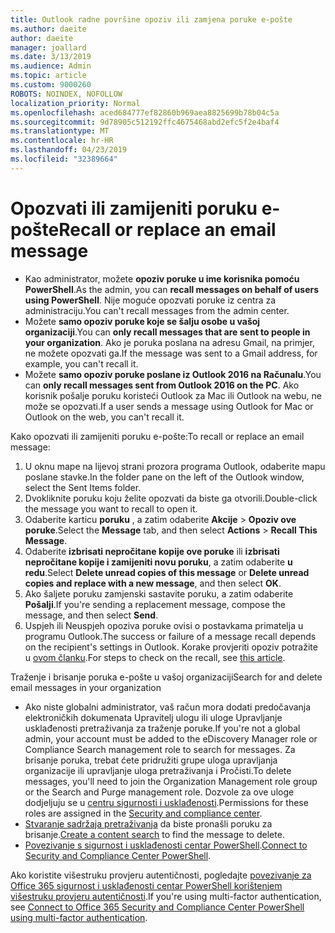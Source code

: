 ```yaml
---
title: Outlook radne površine opoziv ili zamjena poruke e-pošte
ms.author: daeite
author: daeite
manager: joallard
ms.date: 3/13/2019
ms.audience: Admin
ms.topic: article
ms.custom: 9000260
ROBOTS: NOINDEX, NOFOLLOW
localization_priority: Normal
ms.openlocfilehash: aced684777ef82860b969aea8825699b78b04c5a
ms.sourcegitcommit: 9d78905c512192ffc4675468abd2efc5f2e4baf4
ms.translationtype: MT
ms.contentlocale: hr-HR
ms.lasthandoff: 04/23/2019
ms.locfileid: "32389664"
---
```

# <a name="recall-or-replace-an-email-message"></a><span data-ttu-id="d60a9-102">Opozvati ili zamijeniti poruku e-pošte</span><span class="sxs-lookup"><span data-stu-id="d60a9-102">Recall or replace an email message</span></span>

- <span data-ttu-id="d60a9-103">Kao administrator, možete **opoziv poruke u ime korisnika pomoću PowerShell**.</span><span class="sxs-lookup"><span data-stu-id="d60a9-103">As the admin, you can **recall messages on behalf of users using PowerShell**.</span></span> <span data-ttu-id="d60a9-104">Nije moguće opozvati poruke iz centra za administraciju.</span><span class="sxs-lookup"><span data-stu-id="d60a9-104">You can't recall messages from the admin center.</span></span>
- <span data-ttu-id="d60a9-105">Možete **samo opoziv poruke koje se šalju osobe u vašoj organizaciji**.</span><span class="sxs-lookup"><span data-stu-id="d60a9-105">You can **only recall messages that are sent to people in your organization**.</span></span> <span data-ttu-id="d60a9-106">Ako je poruka poslana na adresu Gmail, na primjer, ne možete opozvati ga.</span><span class="sxs-lookup"><span data-stu-id="d60a9-106">If the message was sent to a Gmail address, for example, you can't recall it.</span></span>
- <span data-ttu-id="d60a9-107">Možete **samo opoziv poruke poslane iz Outlook 2016 na Računalu**.</span><span class="sxs-lookup"><span data-stu-id="d60a9-107">You can **only recall messages sent from Outlook 2016 on the PC**.</span></span> <span data-ttu-id="d60a9-108">Ako korisnik pošalje poruku koristeći Outlook za Mac ili Outlook na webu, ne može se opozvati.</span><span class="sxs-lookup"><span data-stu-id="d60a9-108">If a user sends a message using Outlook for Mac or Outlook on the web, you can't recall it.</span></span>

<span data-ttu-id="d60a9-109">Kako opozvati ili zamijeniti poruku e-pošte:</span><span class="sxs-lookup"><span data-stu-id="d60a9-109">To recall or replace an email message:</span></span>

1. <span data-ttu-id="d60a9-110">U oknu mape na lijevoj strani prozora programa Outlook, odaberite mapu poslane stavke.</span><span class="sxs-lookup"><span data-stu-id="d60a9-110">In the folder pane on the left of the Outlook window, select the Sent Items folder.</span></span>
1. <span data-ttu-id="d60a9-111">Dvokliknite poruku koju želite opozvati da biste ga otvorili.</span><span class="sxs-lookup"><span data-stu-id="d60a9-111">Double-click the message you want to recall to open it.</span></span>
1. <span data-ttu-id="d60a9-112">Odaberite karticu **poruku** , a zatim odaberite **Akcije** > **Opoziv ove poruke**.</span><span class="sxs-lookup"><span data-stu-id="d60a9-112">Select the **Message** tab, and then select **Actions** > **Recall This Message**.</span></span>
1. <span data-ttu-id="d60a9-113">Odaberite **izbrisati nepročitane kopije ove poruke** ili **izbrisati nepročitane kopije i zamijeniti novu poruku**, a zatim odaberite **u redu**.</span><span class="sxs-lookup"><span data-stu-id="d60a9-113">Select **Delete unread copies of this message** or **Delete unread copies and replace with a new message**, and then select **OK**.</span></span>
1. <span data-ttu-id="d60a9-114">Ako šaljete poruku zamjenski sastavite poruku, a zatim odaberite **Pošalji**.</span><span class="sxs-lookup"><span data-stu-id="d60a9-114">If you're sending a replacement message, compose the message, and then select **Send**.</span></span>
1. <span data-ttu-id="d60a9-115">Uspjeh ili Neuspjeh opoziva poruke ovisi o postavkama primatelja u programu Outlook.</span><span class="sxs-lookup"><span data-stu-id="d60a9-115">The success or failure of a message recall depends on the recipient's settings in Outlook.</span></span> <span data-ttu-id="d60a9-116">Korake provjeriti opoziv potražite u [ovom članku](https://support.office.com/article/35027f88-d655-4554-b4f8-6c0729a723a0).</span><span class="sxs-lookup"><span data-stu-id="d60a9-116">For steps to check on the recall, see [this article](https://support.office.com/article/35027f88-d655-4554-b4f8-6c0729a723a0).</span></span>

<span data-ttu-id="d60a9-117">Traženje i brisanje poruka e-pošte u vašoj organizaciji</span><span class="sxs-lookup"><span data-stu-id="d60a9-117">Search for and delete email messages in your organization</span></span>

- <span data-ttu-id="d60a9-118">Ako niste globalni administrator, vaš račun mora dodati predočavanja elektroničkih dokumenata Upravitelj ulogu ili uloge Upravljanje usklađenosti pretraživanja za traženje poruke.</span><span class="sxs-lookup"><span data-stu-id="d60a9-118">If you're not a global admin, your account must be added to the eDiscovery Manager role or Compliance Search management role to search for messages.</span></span> <span data-ttu-id="d60a9-119">Za brisanje poruka, trebat ćete pridružiti grupe uloga upravljanja organizacije ili upravljanje uloga pretraživanja i Pročisti.</span><span class="sxs-lookup"><span data-stu-id="d60a9-119">To delete messages, you'll need to join the Organization Management role group or the Search and Purge management role.</span></span> <span data-ttu-id="d60a9-120">Dozvole za ove uloge dodjeljuju se u [centru sigurnosti i usklađenosti](https://go.microsoft.com/fwlink/?linkid=2083731).</span><span class="sxs-lookup"><span data-stu-id="d60a9-120">Permissions for these roles are assigned in the [Security and compliance center](https://go.microsoft.com/fwlink/?linkid=2083731).</span></span>
- <span data-ttu-id="d60a9-121">[Stvaranje sadržaja pretraživanja](https://docs.microsoft.com/office365/securitycompliance/content-search) da biste pronašli poruku za brisanje.</span><span class="sxs-lookup"><span data-stu-id="d60a9-121">[Create a content search](https://docs.microsoft.com/office365/securitycompliance/content-search) to find the message to delete.</span></span>
- <span data-ttu-id="d60a9-122">[Povezivanje s sigurnost i usklađenosti centar PowerShell](https://docs.microsoft.com/powershell/exchange/office-365-scc/connect-to-scc-powershell/connect-to-scc-powershell?view=exchange-ps).</span><span class="sxs-lookup"><span data-stu-id="d60a9-122">[Connect to Security and Compliance Center PowerShell](https://docs.microsoft.com/powershell/exchange/office-365-scc/connect-to-scc-powershell/connect-to-scc-powershell?view=exchange-ps).</span></span>

<span data-ttu-id="d60a9-123">Ako koristite višestruku provjeru autentičnosti, pogledajte [povezivanje za Office 365 sigurnost i usklađenosti centar PowerShell korištenjem višestruku provjeru autentičnosti](https://docs.microsoft.com/powershell/exchange/office-365-scc/connect-to-scc-powershell/mfa-connect-to-scc-powershell?view=exchange-ps).</span><span class="sxs-lookup"><span data-stu-id="d60a9-123">If you're using multi-factor authentication, see [Connect to Office 365 Security and Compliance Center PowerShell using multi-factor authentication](https://docs.microsoft.com/powershell/exchange/office-365-scc/connect-to-scc-powershell/mfa-connect-to-scc-powershell?view=exchange-ps).</span></span>